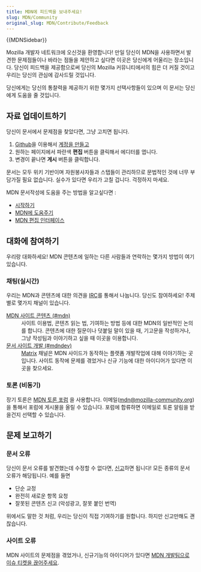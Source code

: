 ```yaml
---
title: MDN에 피드백을 보내주세요!
slug: MDN/Community
original_slug: MDN/Contribute/Feedback
---
```


<div>{{MDNSidebar}}</div>

<p>Mozilla 개발자 네트워크에 오신것을 환영합니다! 만일 당신이 MDN을 사용하면서 발견한 문제점들이나 바라는 점들을 제안하고 싶다면 이곳은 당신에게 어울리는 장소입니다. 당신이 피드백을 제공함으로써 당신의 Mozilla 커뮤니티에서의 힘은 더 커질 것이고 우리는 당신의 관심에 감사드릴 것입니다.</p>

<p>당신에게는 당신의 통찰력을 제공하기 위한 몇가지 선택사항들이 있으며 이 문서는 당신에게 도움을 줄 것입니다.</p>

<h2 id="자료_업데이트하기">자료 업데이트하기</h2>

<p>당신이 문서에서 문제점을 찾았다면, 그냥 고치면 됩니다. </p>

<ol>
 <li><a href="https://github.com/">Github</a>을 이용해서 <a href="/ko/docs/MDN/Contribute/Howto/Create_an_MDN_account">계정을 만들고</a></li>
 <li>원하는 페이지에서 파란색 <strong>편집</strong> 버튼을 클릭해서 에디터를 엽니다.</li>
 <li>변경이 끝나면 <strong>게시</strong> 버튼을 클릭합니다. </li>
</ol>

<p>문서는 모두 위키 기반이며 자원봉사자들과 스탭들이 관리하므로 문법적인 것에 너무 부담가질 필요 없습니다. 실수가 있다면 우리가 고칠 겁니다. 걱정하지 마세요.</p>

<p>MDN 문서작성에 도움을 주는 방법을 알고싶다면 :</p>

<ul>
 <li><a href="/ko/docs/Project:Getting_started" title="/en-US/docs/Project:Getting_started">시작하기</a></li>
 <li><a href="/ko/docs/MDN/Contribute">MDN에 도움주기</a></li>
 <li><a href="/ko/docs/MDN/Contribute/Editor" title="/en-US/docs/Project:MDN_editing_interface">MDN 편집 인터페이스</a></li>
</ul>

<h2 id="대화에_참여하기">대화에 참여하기</h2>

<p>우리랑 대화하세요! MDN 콘텐츠에 일하는 다른 사람들과 연락하는 몇가지 방법이 여기 있습니다.</p>

<h3 id="채팅실시간">채팅(실시간)</h3>

<p>우리는 MDN과 콘텐츠에 대한 의견을 <a href="https://wiki.mozilla.org/IRC">IRC</a>를 통해서 나눕니다. 당신도 참여하세요! 주제별로 몇가지 채널이 있습니다. </p>

<dl>
 <dt><a href="irc://irc.mozilla.org/mdn" title="irc://irc.mozilla.org/mdn">MDN 사이트 콘텐츠 (#mdn)</a></dt>
 <dd>사이트 이용법, 콘텐츠 읽는 법, 기여하는 방법 등에 대한 MDN의 일반적인 논의를 합니다. 콘텐츠에 대한 질문이나 덧붙일 말이 있을 때, 기고문을 작성하거나, 그냥 작성팀과 이야기하고 싶을 때 이곳을 이용합니다. </dd>
 <dt><a href="irc://irc.mozilla.org/mdndev" title="irc://irc.mozilla.org/mdndev">문서 사이트 개발 (#mdndev)</a></dt>
 <dd><a href="https://chat.mozilla.org/#/room/#mdn:mozilla.org">Matrix</a> 채널은 MDN 사이드가 동작하는 플랫폼 개발작업에 대해 이야기하는 곳입니다. 사이트 동작에 문제를 겪었거나 신규 기능에 대한 아이디어가 있다면 이곳을 찾으세요. </dd>
</dl>

<h3 id="토론_비동기">토론 (비동기)</h3>

<p>장기 토론은 <a href="https://discourse.mozilla-community.org/c/mdn">MDN 토론 포럼</a> 을 사용합니다. 이메일(<a href="mailto://mdn@mozilla-community.org">mdn@mozilla-community.org</a>)을 통해서 포럼에 게시물을 올릴 수 있습니다. 포럼에 합류하면 이메일로 토론 알림을 받을건지 선택할 수 있습니다. </p>

<h2 id="문제_보고하기">문제 보고하기</h2>

<h3 id="문서_오류">문서 오류</h3>

<p>당신이 문서 오류를 발견했는데 수정할 수 없다면, <a href="https://github.com/mdn/sprints/issues/new?template=issue-template.md&amp;projects=mdn/sprints/2&amp;labels=user-report">신고</a>하면 됩니다! 모든 종류의 문서 오류가 해당됩니다. 예를 들면</p>

<ul>
 <li>단순 교정</li>
 <li>완전히 새로운 항목 요청</li>
 <li>잘못된 콘텐츠 신고 (악성광고, 잘못 붙인 번역)</li>
</ul>

<p>위에서도 말한 것 처럼, 우리는 당신이 직접 기여하기를 원합니다. 하지만 신고만해도 괜찮습니다. </p>

<h3 id="사이트_오류">사이트 오류</h3>

<p>MDN 사이트의 문제점을 겪었거나, 신규기능의 아이디어가 있다면 <a href="https://bugzilla.mozilla.org/form.mdn">MDN 개발팀으로 이슈 티켓을 끊어주세요</a>. </p>

